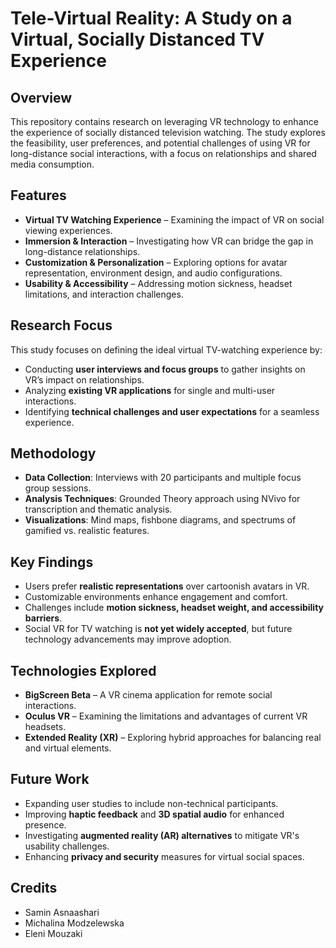 # Tele-Virtual Reality: A Study on a Virtual, Socially Distanced TV Experience

## Overview
This repository contains research on leveraging VR technology to enhance the experience of socially distanced television watching. The study explores the feasibility, user preferences, and potential challenges of using VR for long-distance social interactions, with a focus on relationships and shared media consumption.

## Features
- **Virtual TV Watching Experience** – Examining the impact of VR on social viewing experiences.
- **Immersion & Interaction** – Investigating how VR can bridge the gap in long-distance relationships.
- **Customization & Personalization** – Exploring options for avatar representation, environment design, and audio configurations.
- **Usability & Accessibility** – Addressing motion sickness, headset limitations, and interaction challenges.

## Research Focus
This study focuses on defining the ideal virtual TV-watching experience by:
- Conducting **user interviews and focus groups** to gather insights on VR’s impact on relationships.
- Analyzing **existing VR applications** for single and multi-user interactions.
- Identifying **technical challenges and user expectations** for a seamless experience.

## Methodology
- **Data Collection**: Interviews with 20 participants and multiple focus group sessions.
- **Analysis Techniques**: Grounded Theory approach using NVivo for transcription and thematic analysis.
- **Visualizations**: Mind maps, fishbone diagrams, and spectrums of gamified vs. realistic features.

## Key Findings
- Users prefer **realistic representations** over cartoonish avatars in VR.
- Customizable environments enhance engagement and comfort.
- Challenges include **motion sickness, headset weight, and accessibility barriers**.
- Social VR for TV watching is **not yet widely accepted**, but future technology advancements may improve adoption.

## Technologies Explored
- **BigScreen Beta** – A VR cinema application for remote social interactions.
- **Oculus VR** – Examining the limitations and advantages of current VR headsets.
- **Extended Reality (XR)** – Exploring hybrid approaches for balancing real and virtual elements.

## Future Work
- Expanding user studies to include non-technical participants.
- Improving **haptic feedback** and **3D spatial audio** for enhanced presence.
- Investigating **augmented reality (AR) alternatives** to mitigate VR's usability challenges.
- Enhancing **privacy and security** measures for virtual social spaces.

## Credits
- Samin Asnaashari
- Michalina Modzelewska
- Eleni Mouzaki
